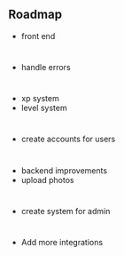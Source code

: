 ## Roadmap


- front end
#

- handle errors
#

- xp system
- level system
#

- create accounts for users
#

- backend improvements
- upload photos
     
#

- create system for admin
#

#


- Add more integrations

